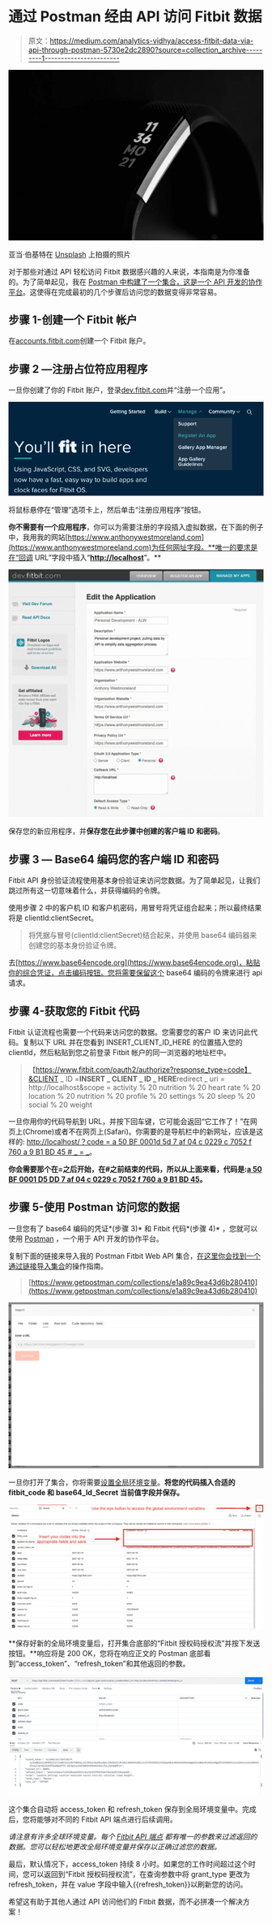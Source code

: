 # 通过 Postman 经由 API 访问 Fitbit 数据

> 原文：<https://medium.com/analytics-vidhya/access-fitbit-data-via-api-through-postman-5730e2dc2890?source=collection_archive---------1----------------------->

![](img/e4e5909875133d26b4cdcc72032a86f4.png)

亚当·伯基特在 [Unsplash](https://unsplash.com/s/photos/fitbit?utm_source=unsplash&utm_medium=referral&utm_content=creditCopyText) 上拍摄的照片

对于那些对通过 API 轻松访问 Fitbit 数据感兴趣的人来说，本指南是为你准备的。为了简单起见，我在 [Postman 中构建了一个集合，这是一个 API 开发的协作平台](https://www.postman.com)。这使得在完成最初的几个步骤后访问您的数据变得非常容易。

## 步骤 1-创建一个 Fitbit 帐户

在[accounts.fitbit.com](http://accounts.fitbit.com)创建一个 Fitbit 账户。

## 步骤 2 —注册占位符应用程序

一旦你创建了你的 Fitbit 账户，登录[dev.fitbit.com](http://dev.fitbit.com)并“注册一个应用”。

![](img/d673e0f4365a455b5cab96fb97c85f21.png)

将鼠标悬停在“管理”选项卡上，然后单击“注册应用程序”按钮。

**你不需要有一个应用程序**，你可以为需要注册的字段插入虚拟数据，在下面的例子中，我用我的网站[https://www.anthonywestmoreland.com](https://www.anthonywestmoreeland.com)为任何网址字段。**唯一的要求是在“回调 URL”字段中插入“**[**http://localhost**](http://localhost)**”。**

![](img/4a2290496e98282886412b02f3438296.png)

保存您的新应用程序，并**保存您在此步骤中创建的客户端 ID 和密码**。

## 步骤 3 — Base64 编码您的客户端 ID 和密码

Fitbit API 身份验证流程使用基本身份验证来访问您数据。为了简单起见，让我们跳过所有这一切意味着什么，并获得编码的令牌。

使用步骤 2 中的客户机 ID 和客户机密码，用冒号将凭证组合起来；所以最终结果将是 clientId:clientSecret。

> 将凭据与冒号(clientId:clientSecret)结合起来，并使用 base64 编码器来创建您的基本身份验证令牌。

去[https://www.base64encode.org](https://www.base64encode.org)，粘贴你的综合凭证，点击编码按钮。您将需要保留这个 base64 编码的令牌来进行 api 请求。

## 步骤 4-获取您的 Fitbit 代码

Fitbit 认证流程也需要一个代码来访问您的数据。您需要您的客户 ID 来访问此代码。复制以下 URL 并在您看到 INSERT_CLIENT_ID_HERE 的位置插入您的 clientId，然后粘贴到您之前登录 Fitbit 帐户的同一浏览器的地址栏中。

> 【https://www.fitbit.com/oauth2/authorize?response_type=code】&CLIENT _ ID =**INSERT _ CLIENT _ ID _ HERE**redirect _ uri = http://localhost&scope = activity % 20 nutrition % 20 heart rate % 20 location % 20 nutrition % 20 profile % 20 settings % 20 sleep % 20 social % 20 weight

一旦你用你的代码导航到 URL，并按下回车键，它可能会返回“它工作了！”在网页上(Chrome)或者不在网页上(Safari)。你需要的是导航栏中的新网址，应该是这样的: [http://localhost/？code = a 50 BF 0001d 5d 7 af 04 c 0229 c 7052 f 760 a 9 B1 BD 45 # _ = _](http://localhost/?code=a50bf0001d5dd7af04c0229c7052f760a9b1bd45#_=_)。

**你会需要那个在=之后开始，在#之前结束的代码，所以从上面来看，代码是:**[**a 50 BF 0001 D5 DD 7 af 04 c 0229 c 7052 f 760 a 9 B1 BD 45**](http://localhost/?code=a50bf0001d5dd7af04c0229c7052f760a9b1bd45#_=_)**。**

## 步骤 5-使用 Postman 访问您的数据

一旦您有了 base64 编码的凭证*(步骤 3)* 和 Fitbit 代码*(步骤 4)* ，您就可以使用 [Postman](https://www.postman.com) ，一个用于 API 开发的协作平台。

复制下面的链接来导入我的 Postman Fitbit Web API 集合，[在这里你会找到一个通过链接导入集合](https://learning.postman.com/docs/getting-started/importing-and-exporting-data/#converting-postman-collections-from-v1-to-v2)的操作指南。

> [https://www.getpostman.com/collections/e1a89c9ea43d6b280410](https://www.getpostman.com/collections/e1a89c9ea43d6b280410)

![](img/02c893d96253a39c4270a9156f65e8e7.png)

一旦你打开了集合，你将需要[设置全局环境变量](https://learning.postman.com/docs/sending-requests/variables/)。**将您的代码插入合适的 fitbit_code 和 base64_Id_Secret 当前值字段并保存。**

![](img/4c825a11945f1e231ddc67514b927999.png)

**保存好新的全局环境变量后，打开集合底部的“Fitbit 授权码授权流”并按下发送按钮。**响应将是 200 OK，您将在响应正文的 Postman 底部看到“access_token”、“refresh_token”和其他返回的参数。

![](img/742f1872e5491b5a4f9c68a2c44b61b2.png)

这个集合自动将 access_token 和 refresh_token 保存到全局环境变量中。完成后，您将能够对不同的 Fitbit API 端点进行后续调用。

*请注意有许多全球环境变量。每个* [*Fitbit API 端点*](https://dev.fitbit.com/build/reference/web-api/explore/) *都有唯一的参数来过滤返回的数据。您可以轻松地更改全局环境变量并保存以正确过滤您的数据。*

最后，默认情况下，access_token 持续 8 小时。如果您的工作时间超过这个时间，您可以返回到“Fitbit 授权码授权流”，在查询参数中将 grant_type 更改为 refresh_token，并在 value 字段中输入{{refresh_token}}以刷新您的访问。

希望这有助于其他人通过 API 访问他们的 Fitbit 数据，而不必拼凑一个解决方案！